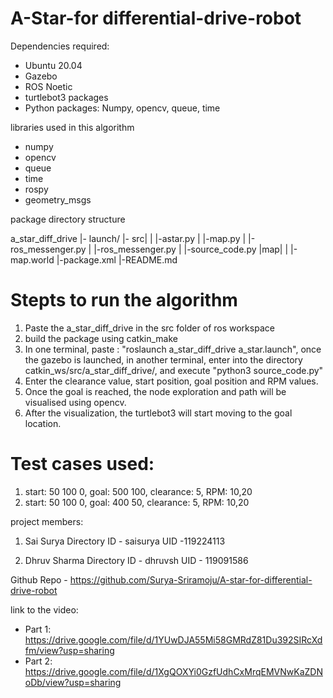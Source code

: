 # A-Star-for differential-drive-robot

Dependencies required:
* Ubuntu 20.04
* Gazebo
* ROS Noetic
* turtlebot3 packages
* Python packages: Numpy, opencv, queue, time

libraries used in this algorithm
* numpy
* opencv
* queue
* time
* rospy
* geometry_msgs

package directory structure

a_star_diff_drive
|- launch/
|- src|
|     |-astar.py
|     |-map.py
|     |-ros_messenger.py
|     |-ros_messenger.py
|
|-source_code.py
|map|
|   |-map.world
|-package.xml
|-README.md

# Stepts to run the algorithm
1. Paste the a_star_diff_drive in the src folder of ros workspace
2. build the package using catkin_make
3. In one terminal, paste : "roslaunch a_star_diff_drive a_star.launch", once the gazebo is launched, in another terminal, enter into the directory catkin_ws/src/a_star_diff_drive/, and execute "python3 source_code.py"
4. Enter the clearance value, start position, goal position and RPM values.
5. Once the goal is reached, the node exploration and path will be visualised using opencv.
6. After the visualization, the turtlebot3 will start moving to the goal location.

# Test cases used:
1. start: 50 100 0, goal: 500 100, clearance: 5, RPM: 10,20
2. start: 50 100 0, goal: 400 50, clearance: 5, RPM: 10,20

project members: 
1. Sai Surya
Directory ID - saisurya
UID -119224113

2. Dhruv Sharma
Directory ID - dhruvsh
UID - 119091586

Github Repo - https://github.com/Surya-Sriramoju/A-star-for-differential-drive-robot

link to the video: 
* Part 1: https://drive.google.com/file/d/1YUwDJA55Mi58GMRdZ81Du392SIRcXdfm/view?usp=sharing
* Part 2: https://drive.google.com/file/d/1XgQOXYi0GzfUdhCxMrqEMVNwKaZDNoDb/view?usp=sharing

